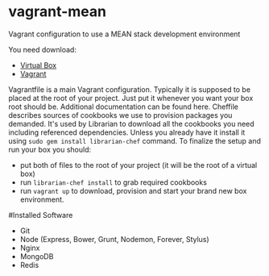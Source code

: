 vagrant-mean
============

Vagrant configuration to use a MEAN stack development environment 

You need download: 
- [Virtual Box](https://www.virtualbox.org/wiki/Downloads)
- [Vagrant](http://www.vagrantup.com/downloads.html)

Vagrantfile is a main Vagrant configuration. Typically it is supposed to be placed at the root of your project. Just put it whenever you want your box root should be. Additional documentation can be found here.
Cheffile describes sources of cookbooks we use to provision packages you demanded. It's used by Librarian to download all the cookbooks you need including referenced dependencies. Unless you already have it install it using `sudo gem install librarian-chef` command.
To finalize the setup and run your box you should:

- put both of files to the root of your project (it will be the root of a virtual box)
- run `librarian-chef install` to grab required cookbooks
- run `vagrant up` to download, provision and start your brand new box environment.

#Installed Software
 - Git
 - Node (Express, Bower, Grunt, Nodemon, Forever, Stylus)
 - Nginx
 - MongoDB
 - Redis
 
